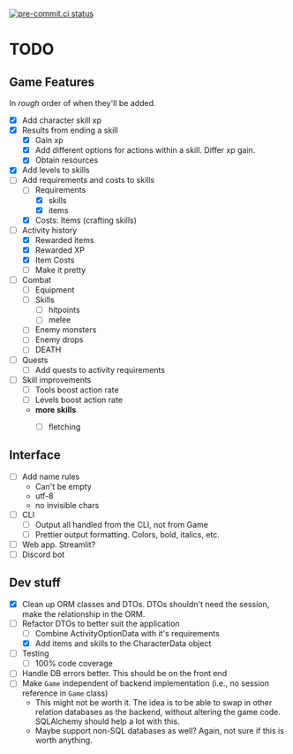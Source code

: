 [![pre-commit.ci status](https://results.pre-commit.ci/badge/github/BWalzer/idlescape/main.svg)](https://results.pre-commit.ci/latest/github/BWalzer/idlescape/main)

# TODO
## Game Features
In _rough_ order of when they'll be added.
- [x] Add character skill xp
- [x] Results from ending a skill
    - [x] Gain xp
    - [x] Add different options for actions within a skill. Differ xp gain.
    - [x] Obtain resources
- [x] Add levels to skills
- [ ] Add requirements and costs to skills
    - [ ] Requirements
        - [x] skills
        - [x] items
    - [x] Costs: Items (crafting skills)
- [ ] Activity history
    - [x] Rewarded items
    - [x] Rewarded XP
    - [x] Item Costs
    - [ ] Make it pretty
- [ ] Combat
    - [ ] Equipment
    - [ ] Skills
        - [ ] hitpoints
        - [ ] melee
    - [ ] Enemy monsters
    - [ ] Enemy drops
    - [ ] DEATH
- [ ] Quests
    - [ ] Add quests to activity requirements
- [ ] Skill improvements
    - [ ] Tools boost action rate
    - [ ] Levels boost action rate
    - **more skills**
        - [ ] fletching


## Interface
- [ ] Add name rules
    - Can't be empty
    - utf-8
    - no invisible chars
- [ ] CLI
    - [ ] Output all handled from the CLI, not from Game
    - [ ] Prettier output formatting. Colors, bold, italics, etc.
- [ ] Web app. Streamlit?
- [ ] Discord bot

## Dev stuff
- [x] Clean up ORM classes and DTOs. DTOs shouldn't need the session, make the relationship in the ORM.
- [ ] Refactor DTOs to better suit the application
    - [ ] Combine ActivityOptionData with it's requirements
    - [x] Add items and skills to the CharacterData object
- [ ] Testing
    - [ ] 100% code coverage
- [ ] Handle DB errors better. This should be on the front end
- [ ] Make `Game` independent of backend implementation (i.e., no session reference in `Game` class)
    - This might not be worth it. The idea is to be able to swap in other relation databases as the backend, without altering the game code. SQLAlchemy should help a lot with this.
    - Maybe support non-SQL databases as well? Again, not sure if this is worth anything.
